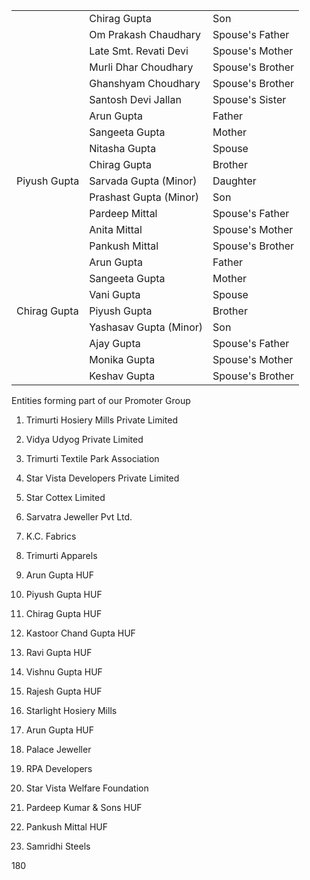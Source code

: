 <table><tr><td></td><td>Chirag Gupta</td><td>Son</td></tr><tr><td></td><td>Om Prakash Chaudhary</td><td>Spouse's Father</td></tr><tr><td></td><td>Late Smt. Revati Devi</td><td>Spouse's Mother</td></tr><tr><td></td><td>Murli Dhar Choudhary</td><td>Spouse's Brother</td></tr><tr><td></td><td>Ghanshyam Choudhary</td><td>Spouse's Brother</td></tr><tr><td></td><td>Santosh Devi Jallan</td><td>Spouse's Sister</td></tr><tr><td rowspan="9">Piyush Gupta</td><td>Arun Gupta</td><td>Father</td></tr><tr><td>Sangeeta Gupta</td><td>Mother</td></tr><tr><td>Nitasha Gupta</td><td>Spouse</td></tr><tr><td>Chirag Gupta</td><td>Brother</td></tr><tr><td>Sarvada Gupta (Minor)</td><td>Daughter</td></tr><tr><td>Prashast Gupta (Minor)</td><td>Son</td></tr><tr><td>Pardeep Mittal</td><td>Spouse's Father</td></tr><tr><td>Anita Mittal</td><td>Spouse's Mother</td></tr><tr><td>Pankush Mittal</td><td>Spouse's Brother</td></tr><tr><td rowspan="7">Chirag Gupta</td><td>Arun Gupta</td><td>Father</td></tr><tr><td>Sangeeta Gupta</td><td>Mother</td></tr><tr><td>Vani Gupta</td><td>Spouse</td></tr><tr><td>Piyush Gupta</td><td>Brother</td></tr><tr><td>Yashasav Gupta (Minor)</td><td>Son</td></tr><tr><td>Ajay Gupta</td><td>Spouse's Father</td></tr><tr><td>Monika Gupta</td><td>Spouse's Mother</td></tr><tr><td></td><td>Keshav Gupta</td><td>Spouse's Brother</td></tr></table>

Entities forming part of our Promoter Group

1. Trimurti Hosiery Mills Private Limited

2. Vidya Udyog Private Limited

3. Trimurti Textile Park Association

4. Star Vista Developers Private Limited

5. Star Cottex Limited

6. Sarvatra Jeweller Pvt Ltd.

7. K.C. Fabrics

8. Trimurti Apparels

9. Arun Gupta HUF

10. Piyush Gupta HUF

11. Chirag Gupta HUF

12. Kastoor Chand Gupta HUF

13. Ravi Gupta HUF

14. Vishnu Gupta HUF

15. Rajesh Gupta HUF

16. Starlight Hosiery Mills

17. Arun Gupta HUF

18. Palace Jeweller

19. RPA Developers

20. Star Vista Welfare Foundation

21. Pardeep Kumar & Sons HUF

22. Pankush Mittal HUF

23. Samridhi Steels

180
